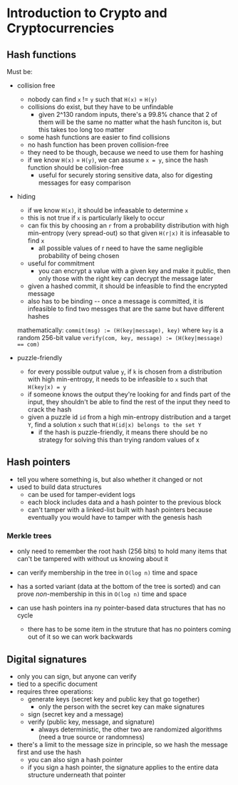 # Introduction to Crypto and Cryptocurrencies

## Hash functions
Must be:
- collision free
  - nobody can find `x` != `y` such that `H(x)` = `H(y)`
  - collisions do exist, but they have to be unfindable
    - given 2^130 random inputs, there's a 99.8% chance that 2 of them will be the same no matter what the hash funciton is, but this takes too long too matter
  - some hash functions are easier to find collisions
  - no hash function has been proven collision-free
  - they need to be though, because we need to use them for hashing
  - if we know `H(x)` = `H(y)`, we can assume `x = y`, since the hash function should be collision-free
    - useful for securely storing sensitive data, also for digesting messages for easy comparison
- hiding
  - if we know `H(x)`, it should be infeasable to determine `x`
  - this is not true if `x` is particularly likely to occur
  - can fix this by choosing an `r` from a probability distribution with high min-entropy (very spread-out) so that given `H(r|x)` it is infeasable to find `x`
    - all possible values of r need to have the same negligible probability of being chosen
  - useful for commitment
    - you can encrypt a value with a given key and make it public, then only those with the right key can decrypt the message later
  - given a hashed commit, it should be infeasible to find the encrypted message
  - also has to be binding -- once a message is committed, it is infeasible to find two messges that are the same but have different hashes

  mathematically:
    `commit(msg) := (H(key|message), key)` where `key` is a random 256-bit value
    `verify(com, key, message) := (H(key|message) == com)`
- puzzle-friendly
  - for every possible output value `y`, if `k` is chosen from a distribution with high min-entropy, it needs to be infeasible to `x` such that `H(key|x) = y`
  - if someone knows the output they're looking for and finds part of the input, they shouldn't be able to find the rest of the input they need to crack the hash
  - given a puzzle id `id` from a high min-entropy distribution and a target `Y`, find a solution `x` such that `H(id|x) belongs to the set Y`
    - if the hash is puzzle-friendly, it means there should be no strategy for solving this than trying random values of x
    
## Hash pointers
- tell you where something is, but also whether it changed or not
- used to build data structures
  - can be used for tamper-evident logs
  - each block includes data and a hash pointer to the previous block
  - can't tamper with a linked-list built with hash pointers because eventually you would have to tamper with the genesis hash
  
### Merkle trees
- only need to remember the root hash (256 bits) to hold many items that can't be tampered with without us knowing about it
- can verify membership in the tree in `O(log n)` time and space
- has a sorted variant (data at the bottom of the tree is sorted) and can prove *non*-membership in this in `O(log n)` time and space

- can use hash pointers ina ny pointer-based data structures that has no cycle
  - there has to be some item in the struture that has no pointers coming out of it so we can work backwards
 
## Digital signatures
- only you can sign, but anyone can verify
- tied to a specific document
- requires three operations:
  - generate keys (secret key and public key that go together)
    - only the person with the secret key can make signatures
  - sign (secret key and a message)
  - verify (public key, message, and signature)
    - always deterministic, the other two are randomized algorithms (need a true source or randomness)
- there's a limit to the message size in principle, so we hash the message first and use the hash
  - you can also sign a hash pointer
  - if you sign a hash pointer, the signature applies to the entire data structure underneath that pointer
  
  
    
    
  
  
